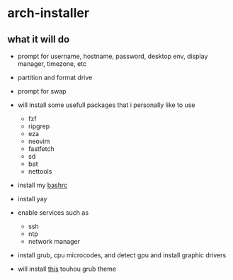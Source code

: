 # arch-installer

## what it will do

- prompt for username, hostname, password, desktop env, display manager, timezone, etc

- partition and format drive

- prompt for swap 

- will install some usefull packages that i personally like to use
  - fzf
  - ripgrep
  - eza
  - neovim
  - fastfetch
  - sd
  - bat
  - nettools

- install my [bashrc](https://github.com/fruitsaladchan/bashrc/tree/main)
- install yay

- enable services such as
  - ssh
  - ntp
  - network manager
 
- install grub, cpu microcodes, and detect gpu and install graphic drivers

- will install [this](https://github.com/13atm01/GRUB-Theme/tree/master/Touhou%20Project) touhou grub theme
